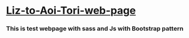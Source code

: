 # [Liz-to-Aoi-Tori-web-page](https://wratheus.github.io/Liz-to-Aoi-Tori-web-page/)
### This is test webpage with sass and Js with Bootstrap pattern 
